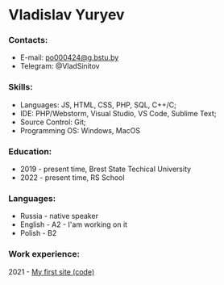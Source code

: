 # Vladislav Yuryev
### Contacts:
* E-mail: po000424@g.bstu.by
* Telegram: @VladSinitov
### Skills:
* Languages: JS, HTML, CSS, PHP, SQL, C++/C;
* IDE: PHP/Webstorm, Visual Studio, VS Code, Sublime Text; 
* Source Control: Git;
* Programming OS: Windows, MacOS
### Education:
* 2019 - present time, Brest State Techical University
* 2022 - present time, RS School
### Languages:
* Russia - native speaker
* English - A2 - I'am working on it
* Polish - B2
### Work experience:
2021 - [My first site (code)](https://github.com/Vhublad/FIrstSite.git)

